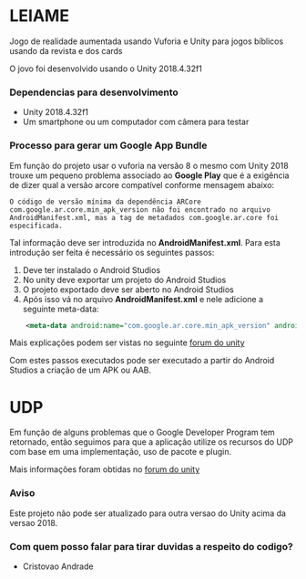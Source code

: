 # LEIAME #

Jogo de realidade aumentada usando Vuforia e Unity para jogos bíblicos usando da revista e dos cards

O jovo foi desenvolvido usando o Unity 2018.4.32f1

### Dependencias para desenvolvimento ###

* Unity 2018.4.32f1
* Um smartphone ou um computador com câmera para testar

### Processo para gerar um Google App Bundle

Em função do projeto usar o vuforia na versão 8 o mesmo com
Unity 2018 trouxe um pequeno problema associado ao **Google Play**
que é a exigência de dizer qual a versão arcore compatível conforme mensagem abaixo:

`O código de versão mínima da dependência ARCore com.google.ar.core.min_apk_version não foi encontrado no arquivo AndroidManifest.xml, mas a tag de metadados com.google.ar.core foi especificada.`

Tal informação deve ser introduzida no **AndroidManifest.xml**.
Para esta introdução ser feita é necessário os seguintes
passos:

1. Deve ter instalado o Android Studios
2. No unity deve exportar um projeto do Android Studios
3. O projeto exportado deve ser aberto no Android Studios
4. Após isso vá no arquivo **AndroidManifest.xml** e nele adicione a seguinte meta-data:

```xml
    <meta-data android:name="com.google.ar.core.min_apk_version" android:value="24" />
```

Mais explicações podem ser vistas no seguinte [forum do unity](https://forum.unity.com/threads/vuforia-7-2-20-and-android-submission-arcore-com-google-ar-core-min_apk_version-isnt-in-androidma.538843/)

Com estes passos executados pode ser executado a partir do Android Studios a criação de um APK ou AAB.

# UDP

Em função de alguns problemas que o Google Developer Program
tem retornado, então seguimos para que a aplicação utilize
os recursos do UDP com base em uma implementação, uso de pacote
e plugin.

Mais informações foram obtidas no [forum do unity](https://forum.unity.com/threads/how-do-you-initialize-udp-sandbox-test-mode.956550/)

### Aviso

Este projeto não pode ser atualizado para outra versao do Unity acima da versao
2018.

### Com quem posso falar para tirar duvidas a respeito do codigo? ###

* Cristovao Andrade